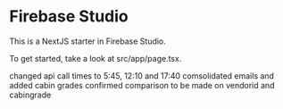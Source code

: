 # Firebase Studio

This is a NextJS starter in Firebase Studio.

To get started, take a look at src/app/page.tsx.


changed api call times to 5:45, 12:10 and 17:40
comsolidated emails and added cabin grades
confirmed comparison to be made on vendorid and cabingrade
